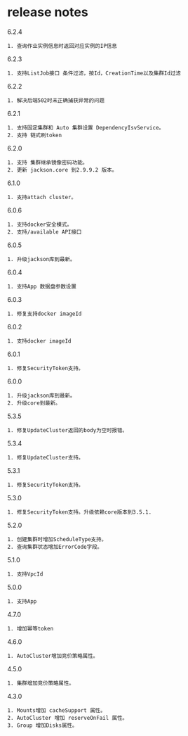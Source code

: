# release notes
6.2.4
```
1. 查询作业实例信息时返回对应实例的IP信息
```

6.2.3
```
1. 支持ListJob接口 条件过滤，按Id，CreationTime以及集群Id过滤
```

6.2.2
```
1. 解决后端502时未正确捕获异常的问题
```

6.2.1
```
1. 支持固定集群和 Auto 集群设置 DependencyIsvService。
2. 支持 链式刷token
```

6.2.0
```
1. 支持 集群继承镜像密码功能。
2. 更新 jackson.core 到2.9.9.2 版本。
```

6.1.0
```
1. 支持attach cluster。
```
6.0.6
```
1. 支持docker安全模式。
2. 支持/available API接口
```
6.0.5
```
1. 升级jackson库到最新。
```

6.0.4
```
1. 支持App 数据盘参数设置
```

6.0.3
```
1. 修复支持docker imageId
```

6.0.2
```
1. 支持docker imageId
```

6.0.1
```
1. 修复SecurityToken支持。
```

6.0.0
```
1. 升级jackson库到最新。
2. 升级core到最新。
```

5.3.5
```
1. 修复UpdateCluster返回的body为空时报错。
```

5.3.4
```
1. 修复UpdateCluster支持。
```


5.3.1
```
1. 修复SecurityToken支持。
```

5.3.0

```
1. 修复SecurityToken支持。升级依赖core版本到3.5.1.
```

5.2.0
```
1. 创建集群时增加ScheduleType支持。
2. 查询集群状态增加ErrorCode字段。
```

5.1.0
```
1. 支持VpcId
```

5.0.0
```
1. 支持App
```

4.7.0
```
1. 增加幂等token
```

4.6.0
```
1. AutoCluster增加竞价策略属性。
```

4.5.0
```
1. 集群增加竞价策略属性。
```

4.3.0

```
1. Mounts增加 cacheSupport 属性。
2. AutoCluster 增加 reserveOnFail 属性。
3. Group 增加Disks属性。
```

